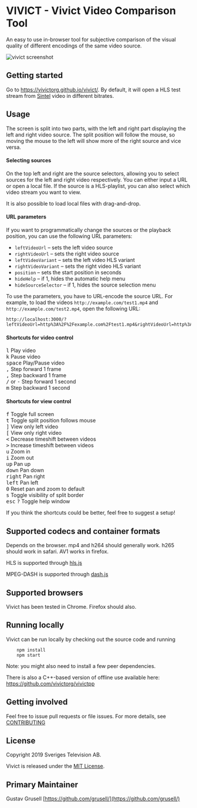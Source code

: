 # VIVICT - Vivict Video Comparison Tool

An easy to use in-browser tool for subjective comparison of the visual quality of different encodings of the same video source.

![](docs/screenshot.png?raw=true "vivict screenshot")

## Getting started
Go to https://vivictorg.github.io/vivict/. By default, it will open a HLS test stream from [Sintel](https://durian.blender.org/) video in different bitrates.


## Usage

The screen is split into two parts, with the left and right part displaying the left and right video source. The split position will follow the mouse, so moving the mouse to the left will show more of the right source and vice versa.

#### Selecting sources

On the top left and right are the source selectors, allowing you to select sources for the left and right video 
respectively. You can either input a URL or open a local file. If the source is a HLS-playlist, you can also select which video stream you want to view.

It is also possible to load local files with drag-and-drop.

#### URL parameters

If you want to programmatically change the sources or the playback position, you can use the following URL parameters:

- `leftVideoUrl` – sets the left video source
- `rightVideoUrl` – sets the right video source
- `leftVideoVariant` – sets the left video HLS variant
- `rightVideoVariant` – sets the right video HLS variant
- `position` – sets the start position in seconds
- `hideHelp` – if 1, hides the automatic help menu
- `hideSourceSelector` – if 1, hides the source selection menu

To use the parameters, you have to URL-encode the source URL. For example, to load the videos `http://example.com/test1.mp4` and `http://example.com/test2.mp4`, open the following URL:

```
http://localhost:3000/?leftVideoUrl=http%3A%2F%2Fexample.com%2Ftest1.mp4&rightVideoUrl=http%3A%2F%2Fexample.com%2Ftest2.mp4
```

#### Shortcuts for video control

<kbd>l</kbd> Play video  
<kbd>k</kbd> Pause video  
<kbd>space</kbd> Play/Pause video  
<kbd>,</kbd> Step forward 1 frame  
<kbd>,</kbd> Step backward 1 frame  
<kbd>/</kbd> or <kbd>-</kbd>  Step forward 1 second  
<kbd>m</kbd> Step backward 1 second  

#### Shortcuts for view control

<kbd>f</kbd> Toggle full screen  
<kbd>t</kbd> Toggle split position follows mouse  
<kbd>]</kbd> View only left video  
<kbd>\[</kbd> View only right video  
<kbd><</kbd> Decrease timeshift between videos  
<kbd>></kbd> Increase timeshift between videos  
<kbd>u</kbd>  Zoom in  
<kbd>i</kbd> Zoom out  
<kbd>up</kbd> Pan up  
<kbd>down</kbd> Pan down  
<kbd>right</kbd> Pan right  
<kbd>left</kbd> Pan left  
<kbd>0</kbd> Reset pan and zoom to default  
<kbd>s</kbd> Toggle visibility of split border  
<kbd>esc</kbd> <kbd>?</kbd> Toggle help window  

If you think the shortcuts could be better, feel free to suggest a setup!

## Supported codecs and container formats

Depends on the browser. mp4 and h264 should generally work. h265 should work in safari.
 AV1 works in firefox.

HLS is supported through [hls.js](https://github.com/video-dev/hls.js/)
 
MPEG-DASH is supported through [dash.js](https://github.com/video-dev/dash.js/)

## Supported browsers

Vivict has been tested in Chrome. Firefox should also.

## Running locally

Vivict can be run locally by checking out the source code and running

```
    npm install
    npm start

```
Note: you might also need to install a few peer dependencies.
 
There is also a C++-based version of offline use available here: https://github.com/vivictorg/vivictpp

## Getting involved

Feel free to issue pull requests or file issues. For more details, see [CONTRIBUTING](CONTRIBUTING.md)

## License

Copyright 2019 Sveriges Television AB.

Vivict is released under the [MIT License](LICENSE).

## Primary Maintainer

Gustav Grusell [https://github.com/grusell/](https://github.com/grusell/)
